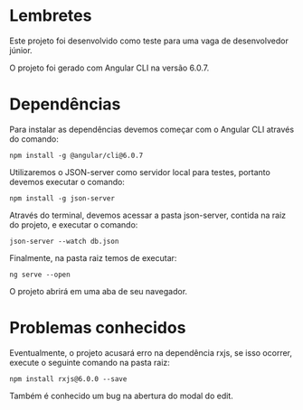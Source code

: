 # Lembretes

Este projeto foi desenvolvido como teste para uma vaga de desenvolvedor júnior.

O projeto foi gerado com Angular CLI na versão 6.0.7.

# Dependências

Para instalar as dependências devemos começar com o Angular CLI através do comando:

````
npm install -g @angular/cli@6.0.7
````

Utilizaremos o JSON-server como servidor local para testes, portanto devemos executar o comando:

````
npm install -g json-server
````

Através do terminal, devemos acessar a pasta json-server, contida na raiz do projeto, e executar o comando:

````
json-server --watch db.json
````

Finalmente, na pasta raiz temos de executar:

````
ng serve --open
````

O projeto abrirá em uma aba de seu navegador.

# Problemas conhecidos

Eventualmente, o projeto acusará erro na dependência rxjs, se isso ocorrer, execute o seguinte comando na pasta raiz:

````
npm install rxjs@6.0.0 --save
````

Também é conhecido um bug na abertura do modal do edit.
